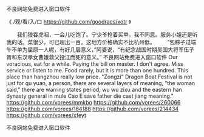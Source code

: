 
不良网站免费进入窗口软件




《 /观/看/入/口  https://github.com/goodraes/xotr 》




　　我们狼吞虎咽，一会儿吃饱了。宁少爷抢着买单。我不同意。服务小姐还是听我的话。菜很少，可已超出一百。这地方价格确实不比杭州低。
　　“包粽子过端午不单为屈原一人呢，有好几层意义，”阿婆说，“有纪念战国时期吴国大将军伍子胥和东汉孝女曹娥救父投江而死的意义。”
不良网站免费进入窗口软件
Our voracious, eat for a while.
Paying the bill on master.
I don't agree.
Miss service or listen to me.
Food rarely, but it is more than one hundred.
This place than hangzhou really low price.
"Zongzi" Dragon Boat Festival is not just for qu yuan, a person, there are several layers of meaning, "the woman said," there are warring states period, wu wu zixu and the eastern han dynasty general in mule Cao E save father die cast jiang meaning."
https://github.com/vorees/mmkbo
https://github.com/vorees/260066
https://github.com/vorees/164188
https://github.com/vorees/214434
https://github.com/vorees/xfeyt





不良网站免费进入窗口软件
